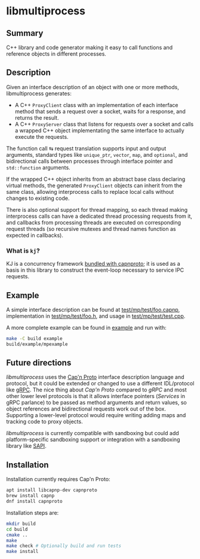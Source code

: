 # libmultiprocess

## Summary

C++ library and code generator making it easy to call functions and reference objects in different processes.

## Description

Given an interface description of an object with one or more methods, libmultiprocess generates:

* A C++ `ProxyClient` class with an implementation of each interface method that sends a request over a socket, waits for a response, and returns the result.
* A C++ `ProxyServer` class that listens for requests over a socket and calls a wrapped C++ object implementating the same interface to actually execute the requests.

The function call ⇆ request translation supports input and output arguments, standard types like `unique_ptr`, `vector`, `map`, and `optional`, and bidirectional calls between processes through interface pointer and `std::function` arguments.

If the wrapped C++ object inherits from an abstract base class declaring virtual methods, the generated `ProxyClient` objects can inherit from the same class, allowing interprocess calls to replace local calls without changes to existing code.

There is also optional support for thread mapping, so each thread making interprocess calls can have a dedicated thread processing requests from it, and callbacks from processing threads are executed on corresponding request threads (so recursive mutexes and thread names function as expected in callbacks).

### What is `kj`?

KJ is a concurrency framework [bundled with
capnproto](https://capnproto.org/cxxrpc.html#kj-concurrency-framework); it is used as a
basis in this library to construct the event-loop necessary to service IPC requests.

## Example

A simple interface description can be found at [test/mp/test/foo.capnp](test/mp/test/foo.capnp), implementation in [test/mp/test/foo.h](test/mp/test/foo.h), and usage in [test/mp/test/test.cpp](test/mp/test/test.cpp).

A more complete example can be found in [example](example/) and run with:

```sh
make -C build example
build/example/mpexample
```

## Future directions

_libmultiprocess_ uses the [Cap'n Proto](https://capnproto.org) interface description language and protocol, but it could be extended or changed to use a different IDL/protocol like [gRPC](https://grpc.io). The nice thing about _Cap'n Proto_ compared to _gRPC_ and most other lower level protocols is that it allows interface pointers (_Services_ in gRPC parlance) to be passed as method arguments and return values, so object references and bidirectional requests work out of the box. Supporting a lower-level protocol would require writing adding maps and tracking code to proxy objects.

_libmultiprocess_ is currently compatible with sandboxing but could add platform-specific sandboxing support or integration with a sandboxing library like [SAPI](https://github.com/google/sandboxed-api).

## Installation

Installation currently requires Cap'n Proto:

```sh
apt install libcapnp-dev capnproto
brew install capnp
dnf install capnproto
```

Installation steps are:

```sh
mkdir build
cd build
cmake ..
make
make check # Optionally build and run tests
make install
```
